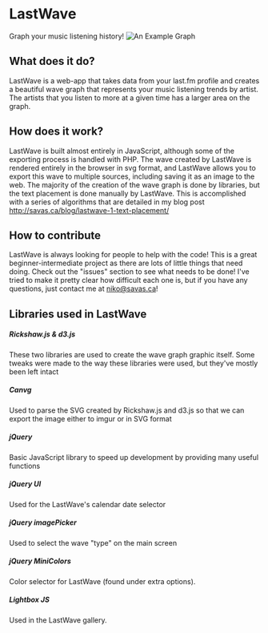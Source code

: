 # LastWave
Graph your music listening history!
![An Example Graph](http://i.imgur.com/jMQoqg6.png)

## What does it do?
LastWave is a web-app that takes data from your last.fm profile and creates a beautiful wave graph that represents your music listening trends by artist. The artists that you listen to more at a given time has a larger area on the graph.

## How does it work?
LastWave is built almost entirely in JavaScript, although some of the exporting process is handled with PHP. The wave created by LastWave is rendered entirely in the browser in svg format, and LastWave allows you to export this wave to multiple sources, including saving it as an image to the web.
The majority of the creation of the wave graph is done by libraries, but the text placement is done manually by LastWave. This is accomplished with a series of algorithms that are detailed in my blog post <http://savas.ca/blog/lastwave-1-text-placement/>

## How to contribute
LastWave is always looking for people to help with the code! This is a great beginner-intermediate project as there are lots of little things that need doing. Check out the "issues" section to see what needs to be done! I've tried to make it pretty clear how difficult each one is, but if you have any questions, just contact me at niko@savas.ca!

## Libraries used in LastWave
##### Rickshaw.js & d3.js
These two libraries are used to create the wave graph graphic itself. Some tweaks were made to the way these libraries were used, but they've mostly been left intact
##### Canvg
Used to parse the SVG created by Rickshaw.js and d3.js so that we can export the image either to imgur or in SVG format
##### jQuery
Basic JavaScript library to speed up development by providing many useful functions
##### jQuery UI
Used for the LastWave's calendar date selector
##### jQuery imagePicker
Used to select the wave "type" on the main screen
##### jQuery MiniColors
Color selector for LastWave (found under extra options).
##### Lightbox JS
Used in the LastWave gallery.
